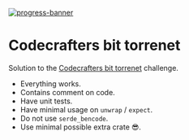 [![progress-banner](https://backend.codecrafters.io/progress/bittorrent/2525cfd3-c019-4b40-91f3-31e19aaa9cd6)](https://app.codecrafters.io/users/codecrafters-bot?r=2qF)

# Codecrafters bit torrenet

Solution to the [Codecrafters bit torrenet](https://app.codecrafters.io/courses/bittorrent/completed) challenge.

- Everything works.
- Contains comment on code.
- Have unit tests.
- Have minimal usage on `unwrap` / `expect`.
- Do not use `serde_bencode`.
- Use minimal possible extra crate 😎.

